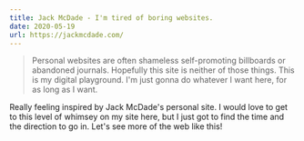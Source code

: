 ```yaml
---
title: Jack McDade - I'm tired of boring websites.
date: 2020-05-19
url: https://jackmcdade.com/
---
```

> Personal websites are often shameless self-promoting billboards or abandoned journals. Hopefully this site is neither of those things. This is my digital playground. I'm just gonna do whatever I want here, for as long as I want.

Really feeling inspired by Jack McDade's personal site. I would love to get to this level of whimsey on my site here, but I just got to find the time and the direction to go in. Let's see more of the web like this!